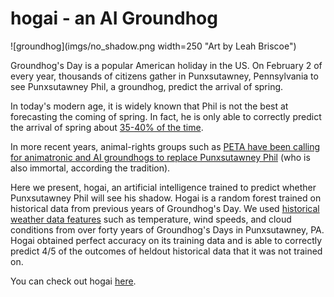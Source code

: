# hogai - an AI Groundhog

![groundhog](imgs/no_shadow.png width=250 "Art by Leah Briscoe")

Groundhog's Day is a popular American holiday in the US. On February 2 of every year, thousands of citizens gather in Punxsutawney, Pennsylvania to see Punxsutawney Phil, a groundhog, predict the arrival of spring.

In today's modern age, it is widely known that Phil is not the best at forecasting the coming of spring. In fact, he is only able to correctly predict the arrival of spring about [35-40% of the time](https://www.ncei.noaa.gov/news/groundhog-day-forecasts-and-climate-history).

In more recent years, animal-rights groups such as [PETA have been calling for animatronic and AI groundhogs to replace Punxsutawney Phil](https://www.theverge.com/2020/1/30/21114868/punxsutawney-phil-replaced-ai-animatronic-groundhog-says-peta) (who is also immortal, according the tradition).

Here we present, hogai, an artificial intelligence trained to predict whether Punxsutawney Phil will see his shadow. Hogai is a random forest trained on historical data from previous years of Groundhog's Day. We used [historical weather data features](https://www.ncdc.noaa.gov/cdo-web/) such as temperature, wind speeds, and cloud conditions from over forty years of Groundhog's Days in Punxsutawney, PA. Hogai obtained perfect accuracy on its training data and is able to correctly predict 4/5 of the outcomes of heldout historical data that it was not trained on.


You can check out hogai [here](https://alecmchiu.shinyapps.io/hogai/). 



